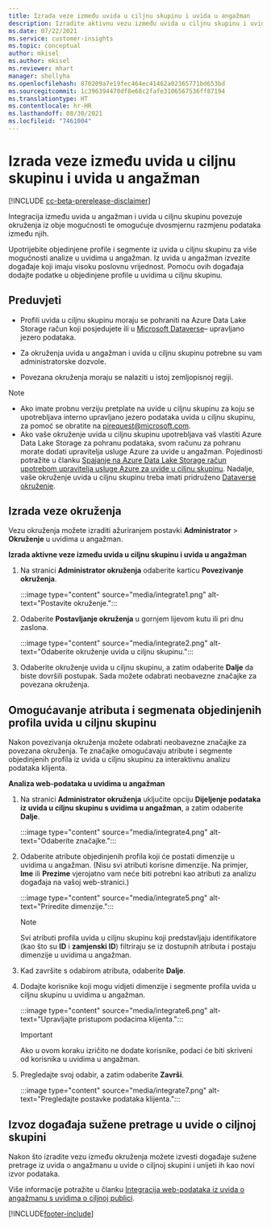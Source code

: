 ```yaml
---
title: Izrada veze između uvida u ciljnu skupinu i uvida u angažman
description: Izradite aktivnu vezu između uvida u ciljnu skupinu i uvida u angažman da biste omogućili dvosmjerno dijeljenje podataka.
ms.date: 07/22/2021
ms.service: customer-insights
ms.topic: conceptual
author: mkisel
ms.author: mkisel
ms.reviewer: mhart
manager: shellyha
ms.openlocfilehash: 870209a7e19fec464ec41462a02365771bd653bd
ms.sourcegitcommit: 1c396394470df8e68c2fafe3106567536ff87194
ms.translationtype: HT
ms.contentlocale: hr-HR
ms.lasthandoff: 08/30/2021
ms.locfileid: "7461004"
---
```

# <a name="create-a-link-between-audience-insights-and-engagement-insights"></a>Izrada veze između uvida u ciljnu skupinu i uvida u angažman

[!INCLUDE [cc-beta-prerelease-disclaimer](includes/cc-beta-prerelease-disclaimer.md)]

Integracija između uvida u angažman i uvida u ciljnu skupinu povezuje okruženja iz obje mogućnosti te omogućuje dvosmjernu razmjenu podataka između njih.

Upotrijebite objedinjene profile i segmente iz uvida u ciljnu skupinu za više mogućnosti analize u uvidima u angažman. Iz uvida u angažman izvezite događaje koji imaju visoku poslovnu vrijednost. Pomoću ovih događaja dodajte podatke u objedinjene profile u uvidima u ciljnu skupinu.

## <a name="prerequisites"></a>Preduvjeti

- Profili uvida u ciljnu skupinu moraju se pohraniti na Azure Data Lake Storage račun koji posjedujete ili u [Microsoft Dataverse](/powerapps/maker/data-platform/data-platform-intro.md)&ndash; upravljano jezero podataka. 

- Za okruženja uvida u angažman i uvida u ciljnu skupinu potrebne su vam administratorske dozvole.

- Povezana okruženja moraju se nalaziti u istoj zemljopisnoj regiji.

> [!NOTE]
> - Ako imate probnu verziju pretplate na uvide u ciljnu skupinu za koju se upotrebljava interno upravljano jezero podataka uvida u ciljnu skupinu, za pomoć se obratite na [pirequest@microsoft.com](mailto:pirequest@microsoft.com). 
> - Ako vaše okruženje uvida u ciljnu skupinu upotrebljava vaš vlastiti Azure Data Lake Storage za pohranu podataka, svom računu za pohranu morate dodati upravitelja usluge Azure za uvide u angažman. Pojedinosti potražite u članku [Spajanje na Azure Data Lake Storage račun upotrebom upravitelja usluge Azure za uvide u ciljnu skupinu](../audience-insights/connect-service-principal.md). Nadalje, vaše okruženje uvida u ciljnu skupinu treba imati pridruženo [Dataverse okruženje](../audience-insights/get-started-paid.md). 

## <a name="create-an-environment-link"></a>Izrada veze okruženja

Vezu okruženja možete izraditi ažuriranjem postavki **Administrator** > **Okruženje** u uvidima u angažman.

**Izrada aktivne veze između uvida u ciljnu skupinu i uvida u angažman**

1. Na stranici **Administrator okruženja** odaberite karticu **Povezivanje okruženja**.

    :::image type="content" source="media/integrate1.png" alt-text="Postavite okruženje.":::

1. Odaberite **Postavljanje okruženja** u gornjem lijevom kutu ili pri dnu zaslona.

     :::image type="content" source="media/integrate2.png" alt-text="Odaberite okruženje uvida u ciljnu skupinu.":::

1. Odaberite okruženje uvida u ciljnu skupinu, a zatim odaberite **Dalje** da biste dovršili postupak. Sada možete odabrati neobavezne značajke za povezana okruženja.
 
## <a name="enable-audience-insights-unified-profiles-attributes-and-segments"></a>Omogućavanje atributa i segmenata objedinjenih profila uvida u ciljnu skupinu

Nakon povezivanja okruženja možete odabrati neobavezne značajke za povezana okruženja. Te značajke omogućavaju atribute i segmente objedinjenih profila iz uvida u ciljnu skupinu za interaktivnu analizu podataka klijenta.

**Analiza web-podataka u uvidima u angažman**

1. Na stranici **Administrator okruženja** uključite opciju **Dijeljenje podataka iz uvida u ciljnu skupinu s uvidima u angažman**, a zatim odaberite **Dalje**.

    :::image type="content" source="media/integrate4.png" alt-text="Odaberite značajke.":::

1. Odaberite atribute objedinjenih profila koji će postati dimenzije u uvidima u angažman. (Nisu svi atributi korisne dimenzije. Na primjer, **Ime** ili **Prezime** vjerojatno vam neće biti potrebni kao atributi za analizu događaja na vašoj web-stranici.)

    :::image type="content" source="media/integrate5.png" alt-text="Priredite dimenzije.":::

   >[!NOTE]
   > Svi atributi profila uvida u ciljnu skupinu koji predstavljaju identifikatore (kao što su **ID** i **zamjenski ID**) filtriraju se iz dostupnih atributa i postaju dimenzije u uvidima u angažman.

1. Kad završite s odabirom atributa, odaberite **Dalje**.
1. Dodajte korisnike koji mogu vidjeti dimenzije i segmente profila uvida u ciljnu skupinu u uvidima u angažman.

    :::image type="content" source="media/integrate6.png" alt-text="Upravljajte pristupom podacima klijenta.":::

   > [!IMPORTANT]
   > Ako u ovom koraku izričito ne dodate korisnike, podaci će biti skriveni od korisnika u uvidima u angažman.

1. Pregledajte svoj odabir, a zatim odaberite **Završi**.

    :::image type="content" source="media/integrate7.png" alt-text="Pregledajte postavke podataka klijenta.":::

## <a name="export-refined-events-to-audience-insights"></a>Izvoz događaja sužene pretrage u uvide o ciljnoj skupini

Nakon što izradite vezu između okruženja možete izvesti događaje sužene pretrage iz uvida o angažmanu u uvide o ciljnoj skupini i unijeti ih kao novi izvor podataka. 

Više informacije potražite u članku [Integracija web-podataka iz uvida o angažmanu s uvidima o ciljnoj publici](../audience-insights/integrate-engagement-insights.md).

<!--
## Share engagement insights refined events with audience insights

After you create a link between environments, a new option becomes available for you to share [refined events](refined-events.md) with audience insights.

Consider the following when creating refined events for audience insights: 

- Provide a meaningful name for the refined event. It will be used as an activity name in audience insights.
- Select at least the following properties to create an activity in audience insights: 
    - Signal.Action.Name indicates the activity details.
    - Signal.User.Id maps with the customer ID.
    - Signal.View.Uri is a web address as a basis for segments or measures.
    - Signal.Export.Id is a primary key for events.
    - Signal.Timestamp determines the date and time for the activity.

To share refined events:

1. From the engagement insights menu, select **Data** and then select the **Events** tab.
2. On the **Action** menu, select **Share as activity**.

    :::image type="content" source="media/integrate8.png" alt-text="Data shared events settings.":::

3. You can view and stop actively shared events on the **Export and Sharing** tab.
4. -- per Michael K, we need a mock here (Mukesh needs to update to reflect what happens in AUI once a user shares a refined event (i.e. no longer AUI, data wrangler needs to go discover data in the storage, the shared event is available as a DS and entity, correct?)

### Attach refined events shared as activities to unified profiles in audience insights

You can bring customer web activity data from engagement insights into audience insights. In addition to transactional, demographic, or behavioral data, you can view activities on the web in unified customer profiles. You can then use these profiles to get insights such as segments, measures, and predictions for audience activation.

Follow the steps in [data unification](../audience-insights/data-unification.md) to map, match, and merge website authentication information to unified profiles in audience insights.

You can also share refined events that are now available in audience insights, identified as data sources and entities. 

Next, you can relate event data from engagement insights as unified activities in customer profiles.

### Relate refined event data as an activity of a customer profile

After unifying the data, you can configure the activity for the customer profile. For more information, go to [Customer activities](../audience-insights/activities.md).

:::image type="content" source="media/web-event-activity.png" alt-text="Activities page with expanded Edit activity pane.":::

Next, configure the new activity by using mapping elements: 

- **Primary Key**: Signal.Export.Id, a unique ID that is available for every event record in engagement insights. This property is automatically generated.

- **Timestamp**: Signal.Timestamp in the event property.

- **Event**: Signal.Name, the event name that you want to track.

- **Web address**: Signal.View.Uri that refers to the URI of the page that created the event.

- **Details**: Signal.Action.Name to represent the information to associate with the event. The selected property in this case indicates that the event is for email promotion.

- **Activity type**: In this example, we choose the existing activity type WebLog. This selection is a useful filter option to run prediction models or create segments based on this activity type.

- **Set up relationship**: This important setting ties the activity to existing customer profiles. **Signal.User.Id** is the identifier configured in the SDK to be collected. It relates to the user ID in other data sources that are configured in audience insights. 

This example configures the relationship between Signal.User.Id and RetailCustomers:CustomerRetailId, which is the primary key that was identified in the map step of the data unification process.

After processing the activities, you can review customer records and open a customer card to see activities from engagement insights in the timeline. 

> [!TIP]
> To find a customer ID that has an engagement insights activity, go to **Entities** and preview the data for the UnifiedActivity entity. **ActivityTypeDisplay = WebLog** contains the engagement insights activity configured in the preceding example. Copy the customer ID for one of those records and search<!--note from editor: Edit okay? I couldn't quite follow this.-- > for that ID on the **Customers** page.

--> 

[!INCLUDE[footer-include](../includes/footer-banner.md)]
